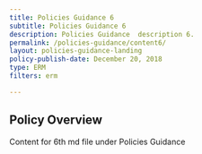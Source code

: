 ```yaml
---
title: Policies Guidance 6
subtitle: Policies Guidance 6
description: Policies Guidance  description 6. 
permalink: /policies-guidance/content6/
layout: policies-guidance-landing
policy-publish-date: December 20, 2018
type: ERM
filters: erm

---
```

## Policy Overview ##


Content for 6th md file under Policies Guidance
